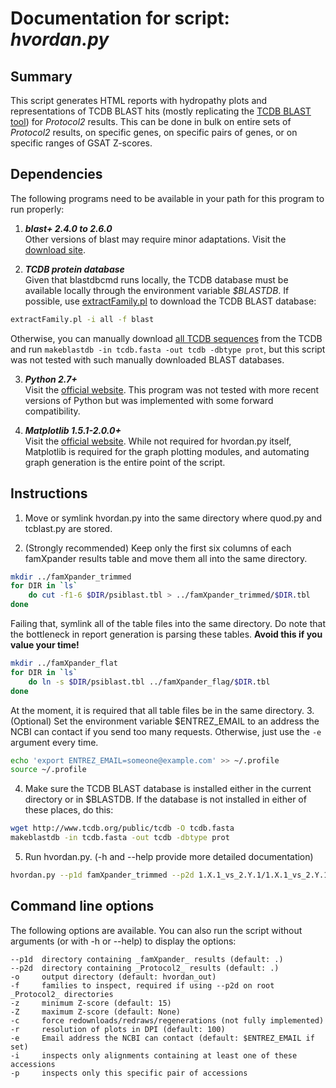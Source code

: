 <!--General layout and various text copied from https://github.com/SaierLaboratory/TCDBtools/blob/master/manuals/famXpander.md-->

# Documentation for script: _hvordan.py_

## Summary
This script generates HTML reports with hydropathy plots and representations of TCDB BLAST hits (mostly replicating the [TCDB BLAST tool](http://www.tcdb.org/progs/blast.php)) for _Protocol2_ results. 
This can be done in bulk on entire sets of _Protocol2_ results, on specific genes, on specific pairs of genes, or on specific ranges of GSAT Z-scores.

## Dependencies
The following programs need to be available in your path for this program to run properly:

1. **_blast+ 2.4.0 to 2.6.0_**  
Other versions of blast may require minor adaptations. 
Visit the
 [download site](https://blast.ncbi.nlm.nih.gov/Blast.cgi?PAGE_TYPE=BlastDocs&DOC_TYPE=Download). 

2. **_TCDB protein database_**  
Given that blastdbcmd runs locally, the TCDB database must be available locally through the environment variable _$BLASTDB_. 
If possible, use [extractFamily.pl](https://github.com/SaierLaboratory/TCDBtools/blob/master/scripts/extractFamily.pl) to download the TCDB BLAST database:
```bash
extractFamily.pl -i all -f blast
```
Otherwise, you can manually download [all TCDB sequences](http://www.tcdb.org/public/tcdb) from the TCDB and run ```makeblastdb -in tcdb.fasta -out tcdb -dbtype prot```, but this script was not tested with such manually downloaded BLAST databases. 

3. **_Python 2.7+_**  
Visit the [official website](https://www.python.org/). 
This program was not tested with more recent versions of Python but was implemented with some forward compatibility.

4. **_Matplotlib 1.5.1-2.0.0+_**  
Visit the [official website](https://matplotlib.org/).
While not required for hvordan.py itself, Matplotlib is required for the graph plotting modules, and automating graph generation is the entire point of the script.

## Instructions

1. Move or symlink hvordan.py into the same directory where quod.py and tcblast.py are stored.

2. (Strongly recommended) Keep only the first six columns of each famXpander results table and move them all into the same directory. 
```bash
mkdir ../famXpander_trimmed
for DIR in `ls`
    do cut -f1-6 $DIR/psiblast.tbl > ../famXpander_trimmed/$DIR.tbl
done
```
Failing that, symlink all of the table files into the same directory. Do note that the bottleneck in report generation is parsing these tables. **Avoid this if you value your time!**
```bash
mkdir ../famXpander_flat
for DIR in `ls`
	do ln -s $DIR/psiblast.tbl ../famXpander_flag/$DIR.tbl
done
```
At the moment, it is required that all table files be in the same directory.
3. (Optional) Set the environment variable $ENTREZ\_EMAIL to an address the NCBI can contact if you send too many requests. Otherwise, just use the ```-e``` argument every time. 
```bash
echo 'export ENTREZ_EMAIL=someone@example.com' >> ~/.profile
source ~/.profile
```
4. Make sure the TCDB BLAST database is installed either in the current directory or in $BLASTDB. If the database is not installed in either of these places, do this:
```bash
wget http://www.tcdb.org/public/tcdb -O tcdb.fasta
makeblastdb -in tcdb.fasta -out tcdb -dbtype prot
```
5. Run hvordan.py. (-h and --help provide more detailed documentation)
```bash
hvordan.py --p1d famXpander_trimmed --p2d 1.X.1_vs_2.Y.1/1.X.1_vs_2.Y.1 
```

## Command line options
The following options are available. 
You can also run the script without arguments (or with -h or --help) to display the options:

    --p1d  directory containing _famXpander_ results (default: .)
    --p2d  directory containing _Protocol2_ results (default: .)
    -o     output directory (default: hvordan_out)
	-f     families to inspect, required if using --p2d on root _Protocol2_ directories
	-z     minimum Z-score (default: 15)
    -Z     maximum Z-score (default: None)
    -c     force redownloads/redraws/regenerations (not fully implemented)
	-r     resolution of plots in DPI (default: 100)
    -e     Email address the NCBI can contact (default: $ENTREZ_EMAIL if set)
	-i     inspects only alignments containing at least one of these accessions
    -p     inspects only this specific pair of accessions
